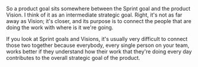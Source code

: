 So a product goal sits somewhere between the Sprint goal and the product Vision. I think of it as an intermediate strategic goal. Right, it's not as far away as Vision; it's closer, and its purpose is to connect the people that are doing the work with where is it we're going. 

If you look at Sprint goals and Visions, it's usually very difficult to connect those two together because everybody, every single person on your team, works better if they understand how their work that they're doing every day contributes to the overall strategic goal of the product.